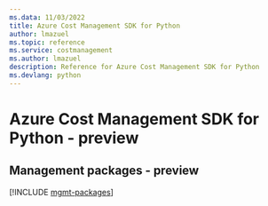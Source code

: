 ```yaml
---
ms.data: 11/03/2022
title: Azure Cost Management SDK for Python
author: lmazuel
ms.topic: reference
ms.service: costmanagement
ms.author: lmazuel
description: Reference for Azure Cost Management SDK for Python
ms.devlang: python
---
```

# Azure Cost Management SDK for Python - preview

## Management packages - preview
[!INCLUDE [mgmt-packages](cost-management-mgmt-index.md)]

